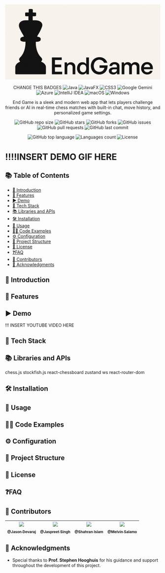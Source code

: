 <p align="center">
  <img src="logo.png" alt="Logo" />
</p>

<div align="center">

CHANGE THIS BADGES
![Java](https://img.shields.io/badge/java-%23ED8B00.svg?style=for-the-badge&logo=openjdk&logoColor=white)
![JavaFX](https://img.shields.io/badge/javafx-%23FF0000.svg?style=for-the-badge&logo=javafx&logoColor=white)
![CSS3](https://img.shields.io/badge/css3-%231572B6.svg?style=for-the-badge&logo=css3&logoColor=white)
![Google Gemini](https://img.shields.io/badge/google%20gemini-8E75B2?style=for-the-badge&logo=google%20gemini&logoColor=white)
![Azure](https://img.shields.io/badge/azure-%230072C6.svg?style=for-the-badge&logo=microsoftazure&logoColor=white)
![IntelliJ IDEA](https://img.shields.io/badge/IntelliJIDEA-000000.svg?style=for-the-badge&logo=intellij-idea&logoColor=white)
![macOS](https://img.shields.io/badge/mac%20os-000000?style=for-the-badge&logo=macos&logoColor=F0F0F0)
![Windows](https://img.shields.io/badge/Windows-0078D6?style=for-the-badge&logo=windows&logoColor=white)

</div>


<p align="center">
End Game is a sleek and modern web app that lets players challenge friends or AI in real-time chess matches with built-in chat, move history, and personalized game settings.
</p>

<div align="center">

![GitHub repo size](https://img.shields.io/github/repo-size/d-jason32/chess_project)
![GitHub stars](https://img.shields.io/github/stars/d-jason32/chess_project?style=social)
![GitHub forks](https://img.shields.io/github/forks/d-jason32/chess_project?style=social)
![GitHub issues](https://img.shields.io/github/issues/d-jason32/chess_project)
![GitHub pull requests](https://img.shields.io/github/issues-pr/d-jason32/chess_project)
![GitHub last commit](https://img.shields.io/github/last-commit/d-jason32/chess_project)

![GitHub top language](https://img.shields.io/github/languages/top/d-jason32/chess_project)
![Languages count](https://img.shields.io/github/languages/count/d-jason32/chess_project)
![License](https://img.shields.io/github/license/d-jason32/chess_project)
</div>


# !!!!INSERT DEMO GIF HERE

## 📚 Table of Contents
- [💬 Introduction](#-introduction)
- [🚀 Features](#-features)
- [▶️ Demo](#-demo)
- [🧰 Tech Stack](#-tech-stack)
- [📚 Libraries and APIs](#-libraries-and-apis)
- [🛠️ Installation](#-installation)
- [🧪 Usage](#-usage)
- [👨‍💻 Code Examples](#-code-examples)
- [⚙️ Configuration](#-configuration)
- [📁 Project Structure](#-project-structure)
- [📝 License](#-license)
- [❓FAQ](#faq)
- [👥 Contributors](#-contributors)
- [🙏 Acknowledgments](#-acknowledgments)

## 💬 Introduction

## 🚀 Features

## ▶️ Demo

!!! INSERT YOUTUBE VIDEO HERE

## 🧰 Tech Stack


## 📚 Libraries and APIs
chess.js
stockfish.js
react-chessboard
zustand
ws
react-router-dom

## 🛠️ Installation

## 🧪 Usage

## 👨‍💻 Code Examples

## ⚙️ Configuration

## 📁 Project Structure

## 📝 License

## ❓FAQ

## 👥 Contributors

| [<img src="https://github.com/d-jason32.png" width="80px;"><br><sub>@Jason Devaraj</sub>](https://github.com/d-jason32) | [<img src="https://github.com/Jaspreet2004.png" width="80px;"><br><sub>@Jaspreet Singh</sub>](https://github.com/jaspreet2004) | [<img src="https://github.com/Shahran-Islam.png" width="80px;"><br><sub>@Shahran Islam</sub>](https://github.com/Shahran-Islam) | [<img src="https://github.com/melvinsalamo.png" width="80px;"><br><sub>@Melvin Salamo</sub>](https://github.com/melvinsalamo) |
|:-----------------------------------------------------------------------------------------------------------------------:|:------------------------------------------------------------------------------------------------------------------------------:|:-------------------------------------------------------------------------------------------------------------------------------:|:-----------------------------------------------------------------------------------------------------------------------------:| 

## 🙏 Acknowledgments

- Special thanks to **Prof. Stephen Hooghuis** for his guidance and support throughout the development of this project.